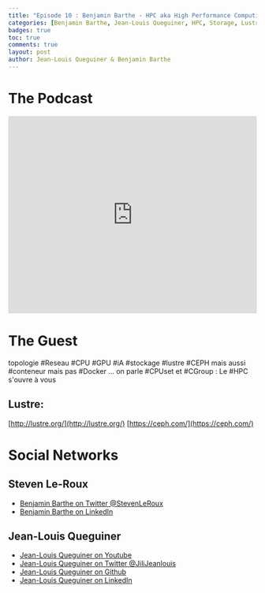 ```yaml
---
title: "Episode 10 : Benjamin Barthe - HPC aka High Performance Computing "
categories: [Benjamin Barthe, Jean-Louis Queguiner, HPC, Storage, Lustre, CEPH]
badges: true
toc: true
comments: true
layout: post
author: Jean-Louis Queguiner & Benjamin Barthe
---
```


# The Podcast

<iframe src="https://widget.spreaker.com/player?episode_id=16482796&theme=light&autoplay=false&playlist=false&cover_image_url=https%3A%2F%2Fd3wo5wojvuv7l.cloudfront.net%2Fimages.spreaker.com%2Foriginal%2F7a3995c37bb49670550a292596744393.jpg" width="100%" height="400px" frameborder="0"></iframe>

# The Guest
topologie #Reseau #CPU #GPU #iA #stockage #lustre #CEPH mais aussi #conteneur mais pas #Docker ... on parle #CPUset et #CGroup : Le #HPC s'ouvre à vous


## Lustre:
[http://lustre.org/](http://lustre.org/)
[https://ceph.com/](https://ceph.com/)

# Social Networks

## Steven Le-Roux
- [Benjamin Barthe on Twitter @StevenLeRoux](https://twitter.com/b4mb0u)
- [Benjamin Barthe on LinkedIn](https://www.linkedin.com/in/benjamin-barthe-48a30aba/)

## Jean-Louis Queguiner
- [Jean-Louis Queguiner on Youtube](https://www.youtube.com/channel/UCVso5UVvQeGAuwbksmA95iA)
- [Jean-Louis Queguiner on Twitter @JiliJeanlouis](https://twitter.com/JiliJeanlouis)
- [Jean-Louis Queguiner on Github](https://github.com/jqueguiner)
- [Jean-Louis Queguiner on LinkedIn](https://fr.linkedin.com/in/jlqueguiner)
